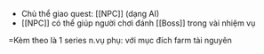 - Chủ thể giao quest: [[NPC]] (dạng AI)
- [[NPC]] có thể giúp người chơi đánh [[Boss]] trong vài nhiệm vụ


=Kèm theo là 1 series n.vụ phụ: với mục đích farm tài nguyên